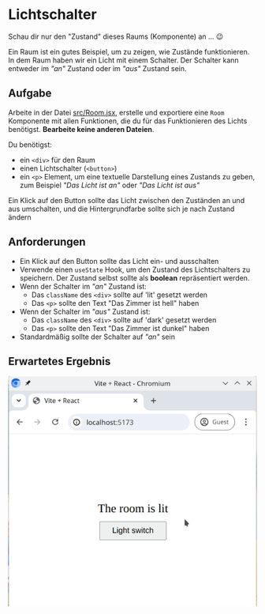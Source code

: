 # Lichtschalter

Schau dir nur den "Zustand" dieses Raums (Komponente) an ... 😉

Ein Raum ist ein gutes Beispiel, um zu zeigen, wie Zustände funktionieren. In dem Raum haben wir ein Licht mit einem Schalter. Der Schalter kann entweder im _"an"_ Zustand oder im _"aus"_ Zustand sein.

## Aufgabe

Arbeite in der Datei [src/Room.jsx](./src/Room.jsx), erstelle und exportiere eine `Room` Komponente mit allen Funktionen, die du für das Funktionieren des Lichts benötigst. **Bearbeite keine anderen Dateien**.

Du benötigst:

- ein `<div>` für den Raum
- einen Lichtschalter (`<button>`)
- ein `<p>` Element, um eine textuelle Darstellung eines Zustands zu geben, zum Beispiel _"Das Licht ist an"_ oder _"Das Licht ist aus"_

Ein Klick auf den Button sollte das Licht zwischen den Zuständen an und aus umschalten, und die Hintergrundfarbe sollte sich je nach Zustand ändern

## Anforderungen

- Ein Klick auf den Button sollte das Licht ein- und ausschalten
- Verwende einen `useState` Hook, um den Zustand des Lichtschalters zu speichern. Der Zustand selbst sollte als **boolean** repräsentiert werden.
- Wenn der Schalter im _"an"_ Zustand ist:
  - Das `className` des `<div>` sollte auf 'lit' gesetzt werden
  - Das `<p>` sollte den Text "Das Zimmer ist hell" haben
- Wenn der Schalter im _"aus"_ Zustand ist:
  - Das `className` des `<div>` sollte auf 'dark' gesetzt werden
  - Das `<p>` sollte den Text "Das Zimmer ist dunkel" haben
- Standardmäßig sollte der Schalter auf _"an"_ sein

## Erwartetes Ergebnis

![Erwartetes Ergebnis](./reference.gif)

